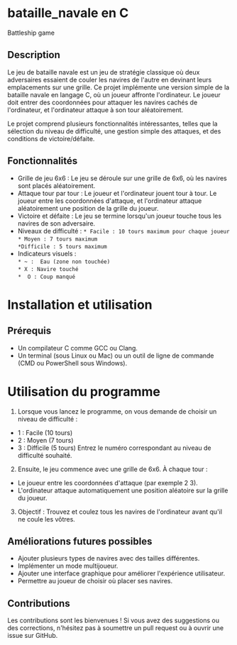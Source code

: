 # bataille_navale en C
Battleship game

## Description
Le jeu de bataille navale est un jeu de stratégie classique où deux adversaires essaient de couler les navires de l'autre en devinant leurs emplacements sur une grille. Ce projet implémente une version simple de la bataille navale en langage C, où un joueur affronte l'ordinateur. Le joueur doit entrer des coordonnées pour attaquer les navires cachés de l'ordinateur, et l'ordinateur attaque à son tour aléatoirement.

Le projet comprend plusieurs fonctionnalités intéressantes, telles que la sélection du niveau de difficulté, une gestion simple des attaques, et des conditions de victoire/défaite.

## Fonctionnalités
* Grille de jeu 6x6 : Le jeu se déroule sur une grille de 6x6, où les navires sont placés aléatoirement.
* Attaque tour par tour : Le joueur et l'ordinateur jouent tour à tour. Le joueur entre les coordonnées d'attaque, et l'ordinateur attaque aléatoirement une position de la grille du joueur.
* Victoire et défaite : Le jeu se termine lorsqu'un joueur touche tous les navires de son adversaire.
* Niveaux de difficulté :
  `* Facile : 10 tours maximum pour chaque joueur`  
  `* Moyen : 7 tours maximum`   
  `*Difficile : 5 tours maximum `  
* Indicateurs visuels :   
    `* ~ :  Eau (zone non touchée) `  
    `* X : Navire touché `  
    `*  O : Coup manqué `  


# Installation et utilisation
## Prérequis
* Un compilateur C comme GCC ou Clang.
* Un terminal (sous Linux ou Mac) ou un outil de ligne de commande (CMD ou PowerShell sous Windows).

# Utilisation du programme
1. Lorsque vous lancez le programme, on vous demande de choisir un niveau de difficulté :

* 1 : Facile (10 tours)
* 2 : Moyen (7 tours)
* 3 : Difficile (5 tours)
Entrez le numéro correspondant au niveau de difficulté souhaité.
2. Ensuite, le jeu commence avec une grille de 6x6. À chaque tour :

* Le joueur entre les coordonnées d'attaque (par exemple 2 3).
* L'ordinateur attaque automatiquement une position aléatoire sur la grille du joueur.

3. Objectif : Trouvez et coulez tous les navires de l'ordinateur avant qu'il ne coule les vôtres.

## Améliorations futures possibles
* Ajouter plusieurs types de navires avec des tailles différentes.
* Implémenter un mode multijoueur.
* Ajouter une interface graphique pour améliorer l'expérience utilisateur.
* Permettre au joueur de choisir où placer ses navires.

## Contributions
Les contributions sont les bienvenues ! Si vous avez des suggestions ou des corrections, n'hésitez pas à soumettre un pull request ou à ouvrir une issue sur GitHub.
